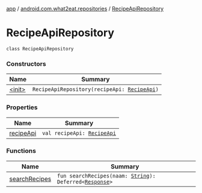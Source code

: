 [app](../../index.md) / [android.com.what2eat.repositories](../index.md) / [RecipeApiRepository](./index.md)

# RecipeApiRepository

`class RecipeApiRepository`

### Constructors

| Name | Summary |
|---|---|
| [&lt;init&gt;](-init-.md) | `RecipeApiRepository(recipeApi: `[`RecipeApi`](../../android.com.what2eat.network/-recipe-api/index.md)`)` |

### Properties

| Name | Summary |
|---|---|
| [recipeApi](recipe-api.md) | `val recipeApi: `[`RecipeApi`](../../android.com.what2eat.network/-recipe-api/index.md) |

### Functions

| Name | Summary |
|---|---|
| [searchRecipes](search-recipes.md) | `fun searchRecipes(naam: `[`String`](https://kotlinlang.org/api/latest/jvm/stdlib/kotlin/-string/index.html)`): Deferred<`[`Response`](../../android.com.what2eat.network/-response/index.md)`>` |
